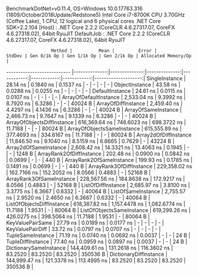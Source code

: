 
BenchmarkDotNet=v0.11.4, OS=Windows 10.0.17763.316 (1809/October2018Update/Redstone5)
Intel Core i7-8700K CPU 3.70GHz (Coffee Lake), 1 CPU, 12 logical and 6 physical cores
.NET Core SDK=2.2.104
  [Host]     : .NET Core 2.2.2 (CoreCLR 4.6.27317.07, CoreFX 4.6.27318.02), 64bit RyuJIT
  DefaultJob : .NET Core 2.2.2 (CoreCLR 4.6.27317.07, CoreFX 4.6.27318.02), 64bit RyuJIT


                     Method |          Mean |         Error |        StdDev | Gen 0/1k Op | Gen 1/1k Op | Gen 2/1k Op | Allocated Memory/Op |
--------------------------- |--------------:|--------------:|--------------:|------------:|------------:|------------:|--------------------:|
             SingleInstance |      28.14 ns |     0.1840 ns |     0.1537 ns |           - |           - |           - |                   - |
             ObjectInstance |      43.58 ns |     0.0288 ns |     0.0255 ns |           - |           - |           - |                   - |
            DefaultInstance |      24.61 ns |     0.0115 ns |     0.0107 ns |           - |           - |           - |                   - |
     ArrayOfDefaultInstance |   2,533.04 ns |     9.3992 ns |     8.7920 ns |      6.3286 |           - |           - |             40024 B |
        ArrayOfDiffInstance |   2,459.40 ns |     4.4297 ns |     4.1436 ns |      6.3286 |           - |           - |             40024 B |
        ArrayOfSameInstance |   2,466.73 ns |     9.7647 ns |     9.1339 ns |      6.3286 |           - |           - |             40024 B |
 ArrayOfObjectsDiffInstance | 616,369.64 ns |   746.6023 ns |   698.3722 ns |     11.7188 |           - |           - |             80024 B |
 ArrayOfObjectsSameInstance | 615,555.89 ns |   377.4693 ns |   334.6167 ns |     11.7188 |           - |           - |             80024 B |
      Array2dOfDiffInstance |  11,846.50 ns |     9.1040 ns |     8.5159 ns |      6.8665 |      0.7629 |           - |             43224 B |
      Array2dOfSameInstance |   2,608.42 ns |    14.3321 ns |    13.4063 ns |      0.1945 |           - |           - |              1248 B |
   ArrayRank2OfDiffInstance |     202.48 ns |     0.0900 ns |     0.0842 ns |      0.0699 |           - |           - |               440 B |
   ArrayRank2OfSameInstance |     199.93 ns |     0.1785 ns |     0.1491 ns |      0.0699 |           - |           - |               440 B |
   ArrayRank3OfDiffInstance | 229,358.02 ns |   162.7166 ns |   152.2052 ns |      8.0566 |      0.4883 |           - |             52168 B |
   ArrayRank3OfSameInstance | 228,567.56 ns |   184.8638 ns |   172.9217 ns |      8.0566 |      0.4883 |           - |             52168 B |
         ListOfDiffInstance |   2,685.97 ns |     3.8100 ns |     3.3775 ns |      6.3667 |      0.6332 |           - |             40064 B |
         ListOfSameInstance |   2,755.57 ns |     2.9520 ns |     2.4650 ns |      6.3667 |      0.6332 |           - |             40064 B |
  ListOfObjectsDiffInstance | 618,387.82 ns | 1,157.4478 ns | 1,082.6774 ns |     11.7188 |      1.9531 |           - |             80064 B |
  ListOfObjectsSameInstance | 619,299.26 ns |   426.0275 ns |   398.5064 ns |     11.7188 |      1.9531 |           - |             80064 B |
           KeyValuePairSame |      27.79 ns |     0.0189 ns |     0.0177 ns |           - |           - |           - |                   - |
           KeyValuePairDiff |      33.72 ns |     0.0797 ns |     0.0707 ns |           - |           - |           - |                   - |
          TupleSameInstance |      71.19 ns |     0.0740 ns |     0.0692 ns |      0.0037 |           - |           - |                24 B |
          TupleDiffInstance |      77.40 ns |     0.0959 ns |     0.0897 ns |      0.0037 |           - |           - |                24 B |
     DictionarySameInstance | 144,409.61 ns |   131.2618 ns |   116.3602 ns |     83.2520 |     83.2520 |     83.2520 |            350536 B |
     DictionaryDiffInstance | 144,999.47 ns |   121.3378 ns |   113.4995 ns |     83.2520 |     83.2520 |     83.2520 |            350536 B |
